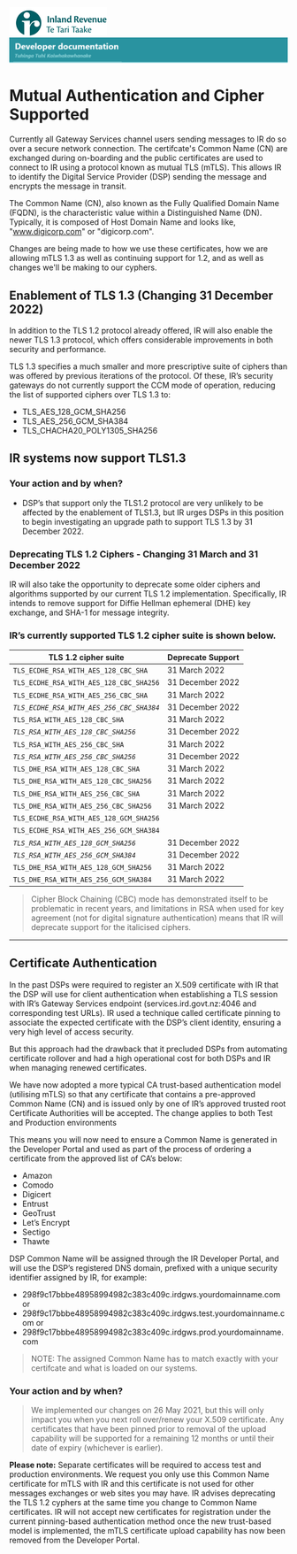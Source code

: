 ![IRD logo](../Images/IRlogo.gif)
![Software Dev](../Images/SoftwareDev.png)

# Mutual Authentication and Cipher Supported  

Currently all Gateway Services channel users sending messages to IR do so over a secure network connection. The certifcate's Common Name (CN) are exchanged during on-boarding and the public certificates are used to connect to IR using a protocol known as mutual TLS (mTLS). This allows IR to identify the Digital Service Provider (DSP) sending the message and encrypts the message in transit. 

The Common Name (CN), also known as the Fully Qualified Domain Name (FQDN), is the characteristic value within a Distinguished Name (DN). Typically, it is composed of Host Domain Name and looks like, "www.digicorp.com" or "digicorp.com".

Changes are being made to how we use these certificates, how we are allowing mTLS 1.3 as well as continuing support for 1.2, and as well as changes we'll be making to our cyphers. 

## Enablement of TLS 1.3 (Changing 31 December 2022)

In addition to the TLS 1.2 protocol already offered, IR will also enable the newer TLS 1.3 protocol, which offers considerable improvements in both security and performance.

TLS 1.3 specifies a much smaller and more prescriptive suite of ciphers than was offered by previous iterations of the protocol.
Of these, IR’s security gateways do not currently support the CCM mode of operation, reducing the list of supported ciphers over TLS 1.3 to:
 
* TLS_AES_128_GCM_SHA256
* TLS_AES_256_GCM_SHA384
* TLS_CHACHA20_POLY1305_SHA256

## IR systems now support TLS1.3

### Your action and by when?
  
* DSP’s that support only the TLS1.2 protocol are very unlikely to be affected by the enablement of TLS1.3, but IR urges DSPs in this position to begin investigating an upgrade path to support TLS 1.3 by 31 December 2022.

### Deprecating TLS 1.2 Ciphers - Changing 31 March and 31 December 2022

IR will also take the opportunity to deprecate some older ciphers and algorithms supported by our current TLS 1.2 implementation. Specifically, IR intends to remove support for Diffie Hellman ephemeral (DHE) key exchange, and SHA-1 for message integrity. 

### IR’s currently supported TLS 1.2 cipher suite is shown below.

| TLS 1.2 cipher suite | Deprecate Support  |
| --- | --- |
| `TLS_ECDHE_RSA_WITH_AES_128_CBC_SHA` | 31 March 2022|
| `TLS_ECDHE_RSA_WITH_AES_128_CBC_SHA256` | 31 December 2022|
| `TLS_ECDHE_RSA_WITH_AES_256_CBC_SHA` | 31 March 2022 |
| _`TLS_ECDHE_RSA_WITH_AES_256_CBC_SHA384`_ | 31 December 2022|
| `TLS_RSA_WITH_AES_128_CBC_SHA` | 31 March 2022|
| _`TLS_RSA_WITH_AES_128_CBC_SHA256`_ | 31 December 2022|
| `TLS_RSA_WITH_AES_256_CBC_SHA` | 31 March 2022 |
| _`TLS_RSA_WITH_AES_256_CBC_SHA256`_ | 31 December 2022|
| `TLS_DHE_RSA_WITH_AES_128_CBC_SHA` | 31 March 2022|
| `TLS_DHE_RSA_WITH_AES_128_CBC_SHA256` | 31 March 2022|
| `TLS_DHE_RSA_WITH_AES_256_CBC_SHA` | 31 March 2022|
| `TLS_DHE_RSA_WITH_AES_256_CBC_SHA256` | 31 March 2022 |
| `TLS_ECDHE_RSA_WITH_AES_128_GCM_SHA256` ||
| `TLS_ECDHE_RSA_WITH_AES_256_GCM_SHA384` ||
| _`TLS_RSA_WITH_AES_128_GCM_SHA256`_ | 31 December 2022|
| _`TLS_RSA_WITH_AES_256_GCM_SHA384`_ | 31 December 2022|
| `TLS_DHE_RSA_WITH_AES_128_GCM_SHA256` |31 March 2022|
| `TLS_DHE_RSA_WITH_AES_256_GCM_SHA384` |31 March 2022|

> Cipher Block Chaining (CBC) mode has demonstrated itself to be problematic in recent years, and limitations in RSA when used for key agreement (not for digital signature authentication) means that IR will deprecate support for the italicised ciphers.

<hr/>

## Certificate Authentication

In the past DSPs were required to register an X.509 certificate with IR that the DSP will use for client authentication when establishing a TLS session with IR’s Gateway Services endpoint (services.ird.govt.nz:4046 and corresponding test URLs). 
IR used a technique called certificate pinning to associate the expected certificate with the DSP’s client identity, ensuring a very high level of access security.

But this approach had the drawback that it precluded DSPs from automating certificate rollover and had a high operational cost for both DSPs and IR when managing renewed certificates.

We have now adopted a more typical CA trust-based authentication model (utilising mTLS) so that any certificate that contains a pre-approved Common Name (CN) and is issued only by one of IR’s approved trusted root Certificate Authorities will be accepted. 
The change applies to both Test and Production environments

This means you will now need to ensure a Common Name is generated in the Developer Portal and used as part of the process of ordering a certificate from the approved list of CA’s below:

* Amazon
* Comodo
* Digicert
* Entrust
* GeoTrust
* Let’s Encrypt
* Sectigo
* Thawte

DSP Common Name will be assigned through the IR Developer Portal, and will use the DSP’s registered DNS domain, prefixed with a unique security identifier assigned by IR, for example:

* 298f9c17bbbe48958994982c383c409c.irdgws.yourdomainname.com or
* 298f9c17bbbe48958994982c383c409c.irdgws.test.yourdomainname.com or
* 298f9c17bbbe48958994982c383c409c.irdgws.prod.yourdomainname.com

> NOTE: The assigned Common Name has to match exactly with your certifcate and what is loaded on our systems.  

### Your action and by when?

> We implemented our changes on 26 May 2021, but this will only impact you when you next roll over/renew your X.509 certificate. Any certificates that have been pinned prior to removal of the upload capability will be supported for a remaining 12 months or until their date of expiry (whichever is earlier).

**Please note:** Separate certificates will be required to access test and production environments. We request you only use this Common Name certificate for mTLS with IR and this certificate is not used for other messages exchanges or web sites you may have.
IR advises deprecating the TLS 1.2 cyphers at the same time you change to Common Name certificates. IR will not accept new certificates for registration under the current pinning-based authentication method once the new trust-based model is implemented, the mTLS certificate upload capability has now been removed from the Developer Portal.  
